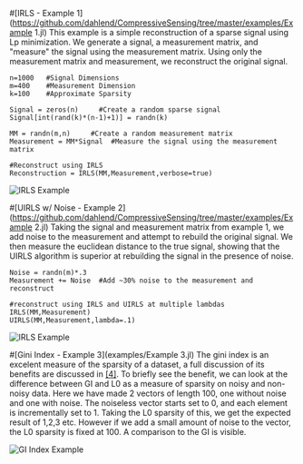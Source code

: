 #[IRLS - Example 1](https://github.com/dahlend/CompressiveSensing/tree/master/examples/Example 1.jl)
This example is a simple reconstruction of a sparse signal using Lp minimization. We generate a signal, a measurement matrix, and "measure" the signal using the measurement matrix. Using only the measurement matrix and measurement, we reconstruct the original signal.
```
n=1000   #Signal Dimensions
m=400    #Measurement Dimension
k=100    #Approximate Sparsity

Signal = zeros(n)     #Create a random sparse signal
Signal[int(rand(k)*(n-1)+1)] = randn(k)

MM = randn(m,n)     #Create a random measurement matrix
Measurement = MM*Signal  #Measure the signal using the measurement matrix

#Reconstruct using IRLS
Reconstruction = IRLS(MM,Measurement,verbose=true)
```
![IRLS Example](https://raw.githubusercontent.com/dahlend/CompressiveSensing/master/examples/Example_1_Fig_1.png)


#[UIRLS w/ Noise - Example 2](https://github.com/dahlend/CompressiveSensing/tree/master/examples/Example 2.jl)
Taking the signal and measurement matrix from example 1, we add noise to the measurement and attempt to rebuild the original signal.  We then measure the euclidean distance to the true signal, showing that the UIRLS algorithm is superior at rebuilding the signal in the presence of noise.
```
Noise = randn(m)*.3
Measurement += Noise  #Add ~30% noise to the measurement and reconstruct

#reconstruct using IRLS and UIRLS at multiple lambdas
IRLS(MM,Measurement)
UIRLS(MM,Measurement,lambda=.1)
```
![IRLS Example](https://raw.githubusercontent.com/dahlend/CompressiveSensing/master/examples/Example_2_Fig_1.png)

#[Gini Index - Example 3](examples/Example 3.jl)
The gini index is an excelent measure of the sparsity of a dataset, a full discussion of its benefits are discussed in [[4]][bib4].  To briefly see the benefit, we can look at the difference between GI and L0 as a measure of sparsity on noisy and non-noisy data.  Here we have made 2 vectors of length 100, one without noise and one with noise. The noiseless vector starts set to 0, and each element is incrementally set to 1.  Taking the L0 sparsity of this, we get the expected result of 1,2,3 etc. However if we add a small amount of noise to the vector, the L0 sparsity is fixed at 100. A comparison to the GI is visible.

![GI Index Example](https://raw.githubusercontent.com/dahlend/CompressiveSensing/master/examples/Example_3_Fig_1.png)


[bib1]:http://www.sciencedirect.com/science/article/pii/S092523121300430X
[bib2]:http://arxiv.org/pdf/1203.1548.pdf
[bib3]:http://arxiv.org/pdf/1308.5546.pdf
[bib4]:http://arxiv.org/pdf/0811.4706.pdf
[bib5]:http://cmc.edu/pages/faculty/DNeedell/papers/redundant.pdf
